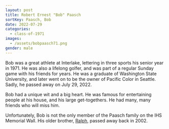 ```yaml
---
layout: post
title: Robert Ernest "Bob" Paasch
sortKey: Paasch, Bob
date: 2022-07-29
categories:
  - class-of-1971
images:
  - /assets/bobpaasch71.png
gender: male
---
```

B﻿ob was a great athlete at Interlake, lettering in three sports his senior year in 1971. He was also a lifelong golfer, and was part of a regular Sunday game with his friends for years. He was a graduate of Washington State University, and later went on to be the owner of Pacific Color in Seattle. Sadly, he passed away on July 29, 2022.

Bob had a unique wit and a big heart. H﻿e was famous for entertaining people at his house, and his large get-togethers. He had many, many friends who will miss him.

U﻿nfortunately, Bob is not the only member of the Paasch family on the IHS Memorial Wall. His older brother, [Ralph](https://ihsmemorial.org/class-of-1970/ralph-jay-paasch/), passed away back in 2002.